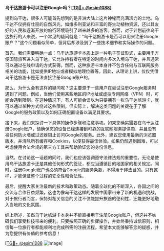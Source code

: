 **乌干达旅游卡可以注册Google吗？[[TG💪+ @esim1088](https://t.me/s/esim1088)]**

提到乌干达，很多人可能首先想到的是非洲大陆上这片神秘而充满活力的土地。乌干达不仅拥有壮丽的自然风光，如维多利亚湖和丰富的野生动植物资源，还以其友好的人民和逐渐开放的旅行环境吸引了越来越多的游客。然而，对于计划前往乌干达旅行的人来说，一个常见的疑问就是：“乌干达旅游卡是否可以用来注册Google账户？”这个问题看似简单，但背后却涉及到了一些技术细节和实际操作的问题。

首先，我们需要明确一点：乌干达旅游卡本质上是一种电子签证形式，主要用于方便国际旅客进入乌干达。它允许持有者在特定的时间内多次入境乌干达，并且通常可以通过在线申请的方式获得。然而，这种旅游卡本身并不包含任何与互联网服务相关的功能，比如提供IP地址或者模拟地理位置等。因此，从理论上讲，仅仅凭借乌干达旅游卡是无法直接注册Google账户的。

那么，为什么会有这样的疑问呢？这主要源于一些用户在尝试注册Google服务时遇到了问题。例如，当他们使用某些地区的IP地址或虚拟专用网络（VPN）时，可能会遇到限制。在这种情况下，有人可能会误以为只要拥有一张乌干达旅游卡，就可以通过某种方式绕过这些限制。但实际上，解决这类问题的关键在于了解Google的服务政策以及如何正确配置设备以满足其要求。

接下来，我们来探讨一下具体的操作步骤和注意事项。如果您确实需要在乌干达注册Google账户，请确保您的设备已经连接到可靠的互联网服务提供商，并且没有被任何防火墙或过滤器阻止访问Google的服务。此外，建议您使用最新的浏览器版本，并清除所有缓存和Cookies，以便获得最佳体验。如果仍然遇到困难，可以考虑使用合法合规的第三方工具来帮助验证您的身份信息。

当然，在讨论这一话题的同时，我们也应该强调遵守法律法规的重要性。无论是使用乌干达旅游卡还是其他任何形式的签证，都应当遵循目的地国家的相关规定。同时，注册Google账户也必须符合Google的服务条款，不得用于非法目的。只有这样，才能保证整个过程的安全性和合法性。

最后，提醒大家关注最新的技术和政策动态。随着全球化的不断深入，各国之间的交流与合作日益频繁，这也为像乌干达这样的发展中国家带来了新的机遇和挑战。对于旅行者而言，保持对相关信息的关注不仅能提升旅途的便利性，还能更好地融入当地的文化氛围。

综上所述，虽然乌干达旅游卡本身并不能直接用于注册Google账户，但这并不妨碍我们享受科技带来的便利。只要按照正确的步骤操作，并始终秉持诚信原则，相信每一位旅行者都能顺利地完成所需的注册流程。希望本文能够解答您的疑惑，并为您提供有价值的参考信息！

[[TG💪+ @esim1088](https://t.me/s/esim1088) ![Image](https://i.postimg.cc/4NQfJmqS/Snipaste-2025-05-13-00-14-12.png)]
